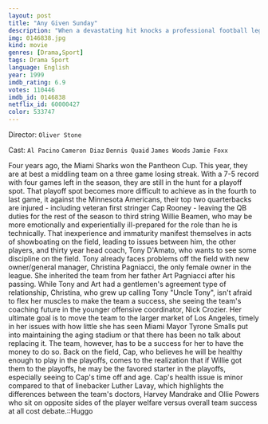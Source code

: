 ```yaml
---
layout: post
title: "Any Given Sunday"
description: "When a devastating hit knocks a professional football legend and quarterback Cap Rooney out of the game, a young, unknown third-stringer is called in to replace him. Having ridden the bench for years because of a string of bad luck stories and perhaps insufficient character, Willie Beaman seizes what may be his last chance, and lights up the field with a raw display of athletic prowess. His stunnin.."
img: 0146838.jpg
kind: movie
genres: [Drama,Sport]
tags: Drama Sport 
language: English
year: 1999
imdb_rating: 6.9
votes: 110446
imdb_id: 0146838
netflix_id: 60000427
color: 533747
---
```

Director: `Oliver Stone`  

Cast: `Al Pacino` `Cameron Diaz` `Dennis Quaid` `James Woods` `Jamie Foxx` 

Four years ago, the Miami Sharks won the Pantheon Cup. This year, they are at best a middling team on a three game losing streak. With a 7-5 record with four games left in the season, they are still in the hunt for a playoff spot. That playoff spot becomes more difficult to achieve as in the fourth to last game, it against the Minnesota Americans, their top two quarterbacks are injured - including veteran first stringer Cap Rooney - leaving the QB duties for the rest of the season to third string Willie Beamen, who may be more emotionally and experientially ill-prepared for the role than he is technically. That inexperience and immaturity manifest themselves in acts of showboating on the field, leading to issues between him, the other players, and thirty year head coach, Tony D'Amato, who wants to see some discipline on the field. Tony already faces problems off the field with new owner/general manager, Christina Pagniacci, the only female owner in the league. She inherited the team from her father Art Pagniacci after his passing. While Tony and Art had a gentlemen's agreement type of relationship, Christina, who grew up calling Tony "Uncle Tony", isn't afraid to flex her muscles to make the team a success, she seeing the team's coaching future in the younger offensive coordinator, Nick Crozier. Her ultimate goal is to move the team to the larger market of Los Angeles, timely in her issues with how little she has seen Miami Mayor Tyrone Smalls put into maintaining the aging stadium or that there has been no talk about replacing it. The team, however, has to be a success for her to have the money to do so. Back on the field, Cap, who believes he will be healthy enough to play in the playoffs, comes to the realization that if Willie got them to the playoffs, he may be the favored starter in the playoffs, especially seeing to Cap's time off and age. Cap's health issue is minor compared to that of linebacker Luther Lavay, which highlights the differences between the team's doctors, Harvey Mandrake and Ollie Powers who sit on opposite sides of the player welfare versus overall team success at all cost debate.::Huggo